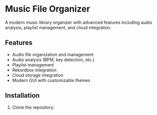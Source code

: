 # Music File Organizer

A modern music library organizer with advanced features including audio analysis, playlist management, and cloud integration.

## Features
- Audio file organization and management
- Audio analysis (BPM, key detection, etc.)
- Playlist management
- Rekordbox integration
- Cloud storage integration
- Modern GUI with customizable themes

## Installation

1. Clone the repository: 